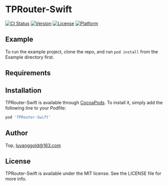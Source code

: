 # TPRouter-Swift

[![CI Status](https://img.shields.io/travis/周晓路/TPRouter-Swift.svg?style=flat)](https://travis-ci.org/周晓路/TPRouter-Swift)
[![Version](https://img.shields.io/cocoapods/v/TPRouter-Swift.svg?style=flat)](https://cocoapods.org/pods/TPRouter-Swift)
[![License](https://img.shields.io/cocoapods/l/TPRouter-Swift.svg?style=flat)](https://cocoapods.org/pods/TPRouter-Swift)
[![Platform](https://img.shields.io/cocoapods/p/TPRouter-Swift.svg?style=flat)](https://cocoapods.org/pods/TPRouter-Swift)

## Example

To run the example project, clone the repo, and run `pod install` from the Example directory first.

## Requirements

## Installation

TPRouter-Swift is available through [CocoaPods](https://cocoapods.org). To install
it, simply add the following line to your Podfile:

```ruby
pod 'TPRouter-Swift'
```

## Author

Top, luyanggold@163.com

## License

TPRouter-Swift is available under the MIT license. See the LICENSE file for more info.
